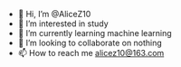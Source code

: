 - 👋 Hi, I’m @AliceZ10
- 👀 I’m interested in study
- 🌱 I’m currently learning machine learning
- 💞️ I’m looking to collaborate on nothing
- 📫 How to reach me alicez10@163.com

<!---
AliceZ10/AliceZ10 is a ✨ special ✨ repository because its `README.md` (this file) appears on your GitHub profile.
You can click the Preview link to take a look at your changes.
--->
